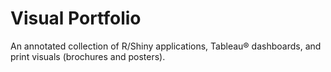 # Visual Portfolio

An annotated collection of R/Shiny applications, Tableau&reg; dashboards, and print visuals (brochures and posters).
